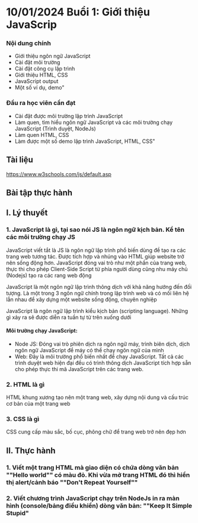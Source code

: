 # 10/01/2024 Buổi 1: Giới thiệu JavaScrip 

### Nội dung chính 
- Giới thiệu ngôn ngữ JavaScript
- Cài đặt môi trường
- Cài đặt công cụ lập trình
- Giới thiệu HTML, CSS
- JavaScript output
- Một số ví dụ, demo"

###  Đầu ra học viên cần đạt
- Cài đặt được môi trường lập trình JavaScript
- Làm quen, tìm hiểu ngôn ngữ JavaScript và các môi trường chạy JavaScript (Trình duyệt, NodeJs)
- Làm quen HTML, CSS
- Làm được một số demo lập trình JavaScript, HTML, CSS"

## Tài liệu

https://www.w3schools.com/js/default.asp

## Bài tập thực hành 

## I. Lý thuyết

### 1. JavaScript là gì, tại sao nói JS là ngôn ngữ kịch bản. Kể tên các môi trường chạy JS

JavaScript viết tắt là JS là ngôn ngữ lập trình phổ biến dùng đề tạo ra các trang web tương tác. Được tích hợp và nhúng vào HTML giúp website trở nên sống động hơn. JavaScript đóng vai trò như một phần của trang web, thực thi cho phép Client-Side Script từ phía người dùng cũng nhu máy chủ (Nodejs) tạo ra các rang web động 

JavaScript là một ngôn ngữ lập trình thông dịch với khả năng hướng đến đối tượng. Là một trong 3 ngôn ngữ chính trong lập trình web và có mối liên hệ lẫn nhau để xây dựng một website sống động, chuyên nghiệp 

JavaScript là ngôn ngữ lập trình kiểu kịch bản (scripting language). Những gì xảy ra sẽ được diễn ra tuần tự từ trên xuống dưới

#### Môi trường chạy JavaScript:

- Node JS: Đóng vai trò phiên dịch ra ngôn ngữ máy, trình biên dịch, dịch ngôn ngữ JavaScript để
máy có thể chạy ngôn ngữ của mình
- Web: Đây là môi trường phổ biến nhất để chạy JavaScript. Tất cả các trình duyệt web hiện đại
đều có trình thông dịch JavaScript tích hợp sẵn cho phép thực thi mã JavaScript trên các trang
web.

### 2. HTML là gì 

HTML khung xương tạo nên một trang web, xây dựng nội dung và cấu trúc cơ bản của một trang web

### 3. CSS là gì

CSS cung cấp màu sắc, bố cục, phông chữ để trang web trở nên đẹp hơn

## II. Thực hành

### 1. Viết một trang HTML mà giao diện có chứa dòng văn bản ""Hello world"" có màu đỏ. Khi vừa mở trang HTML đó thì hiển thị alert/cảnh báo ""Don't Repeat Yourself""


### 2. Viết chương trình JavaScript chạy trên NodeJs in ra màn hình (console/bảng điều khiển) dòng văn bản: ""Keep It Simple Stupid"